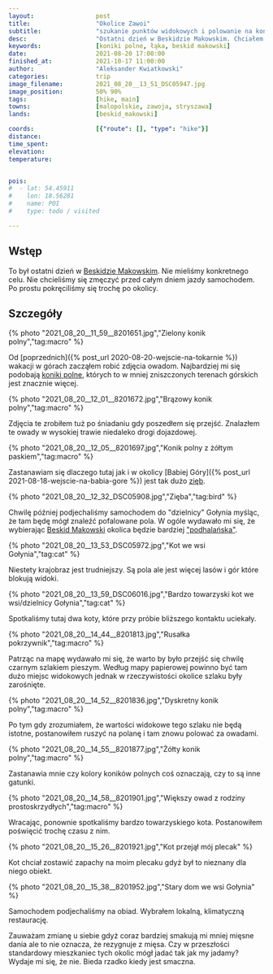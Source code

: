 ```yaml
---
layout:                 post
title:                  "Okolice Zawoi"
subtitle:               "szukanie punktów widokowych i polowanie na koniki polne, oraz koty"
desc:                   "Ostatni dzień w Beskidzie Makowskim. Chciałem porobić zdjęcia krajobrazom, które chyba bardziej kojarzyły mi się z Podhalem."
keywords:               [koniki polne, łąka, beskid makowski]
date:                   2021-08-20 17:00:00
finished_at:            2021-10-17 11:00:00
author:                 "Aleksander Kwiatkowski"
categories:             trip
image_filename:         2021_08_20__13_51_DSC05947.jpg
image_position:         50% 90%
tags:                   [hike, main]
towns:                  [malopolskie, zawoja, stryszawa]
lands:                  [beskid_makowski]

coords:                 [{"route": [], "type": "hike"}]
distance:               
time_spent:             
elevation:              
temperature:            


pois:
#  - lat: 54.45911
#    lon: 18.56281
#    name: POI
#    type: todo / visited

---
```


[wiki-konik-polny]: https://pl.wikipedia.org/wiki/Konik_polny
[wiki-beskid-makowski]: https://pl.wikipedia.org/wiki/Beskid_Makowski
[wiki-zieba]: https://pl.wikipedia.org/wiki/Zi%C4%99ba_zwyczajna
[wiki-podhale]: https://pl.wikipedia.org/wiki/Podhale


## Wstęp

To był ostatni dzień w [Beskidzie Makowskim][wiki-beskid-makowski]. Nie mieliśmy
konkretnego celu. Nie chcieliśmy się zmęczyć przed całym dniem jazdy
samochodem. Po prostu pokręciliśmy się trochę po okolicy.

## Szczegóły

{% photo "2021_08_20__11_59__8201651.jpg","Zielony konik polny","tag:macro" %}

Od [poprzednich]({% post_url 2020-08-20-wejscie-na-tokarnie %}) wakacji w górach zacząłem robić
zdjęcia owadom. Najbardziej mi się podobają [koniki polne][wiki-konik-polny],
których to w mniej zniszczonych terenach górskich jest znacznie więcej.

{% photo "2021_08_20__12_01__8201672.jpg","Brązowy konik polny","tag:macro" %}

Zdjęcia te zrobiłem tuż po śniadaniu gdy poszedłem się przejść. Znalazłem
te owady w wysokiej trawie niedaleko drogi dojazdowej.

{% photo "2021_08_20__12_05__8201697.jpg","Konik polny z żółtym paskiem","tag:macro" %}

Zastanawiam się dlaczego tutaj jak i w okolicy
[Babiej Góry]({% post_url 2021-08-18-wejscie-na-babia-gore %}) jest
tak dużo [zięb][wiki-zieba].

{% photo "2021_08_20__12_32_DSC05908.jpg","Zięba","tag:bird" %}

Chwilę później podjechaliśmy samochodem do "dzielnicy" Gołynia
myśląc, że tam będę mógł znaleźć pofalowane pola. W ogóle wydawało mi się,
że wybierając [Beskid Makowski][wiki-beskid-makowski] okolica będzie
bardziej ["podhalańska"][wiki-podhale].

{% photo "2021_08_20__13_53_DSC05972.jpg","Kot we wsi Gołynia","tag:cat" %}

Niestety krajobraz jest trudniejszy. Są pola ale jest więcej lasów i gór które
blokują widoki.

{% photo "2021_08_20__13_59_DSC06016.jpg","Bardzo towarzyski kot we wsi/dzielnicy Gołynia","tag:cat" %}

Spotkaliśmy tutaj dwa koty, które przy próbie bliższego kontaktu
uciekały.

{% photo "2021_08_20__14_44__8201813.jpg","Rusałka pokrzywnik","tag:macro" %}

Patrząc na mapę wydawało mi się, że warto by było przejść się chwilę
czarnym szlakiem pieszym. Według mapy papierowej powinno być tam dużo miejsc widokowych
jednak w rzeczywistości okolice szlaku były zarośnięte.

{% photo "2021_08_20__14_52__8201836.jpg","Dyskretny konik polny","tag:macro" %}

Po tym gdy zrozumiałem, że wartości widokowe tego szlaku nie będą istotne,
postanowiłem ruszyć na polanę i tam znowu polować za owadami.

{% photo "2021_08_20__14_55__8201877.jpg","Żółty konik polny","tag:macro" %}

Zastanawia mnie czy kolory koników polnych coś oznaczają, czy to są inne gatunki.

{% photo "2021_08_20__14_58__8201901.jpg","Większy owad z rodziny prostoskrzydłych","tag:macro" %}

Wracając, ponownie spotkaliśmy bardzo towarzyskiego kota. Postanowiłem poświęcić
trochę czasu z nim.

{% photo "2021_08_20__15_26__8201921.jpg","Kot przejął mój plecak" %}

Kot chciał zostawić zapachy na moim plecaku gdyż był to nieznany dla niego obiekt.

{% photo "2021_08_20__15_38__8201952.jpg","Stary dom we wsi Gołynia" %}

Samochodem podjechaliśmy na obiad. Wybrałem lokalną, klimatyczną restaurację.

Zauważam zmianę u siebie gdyż coraz bardziej smakują mi mniej mięsne dania
ale to nie oznacza, że rezygnuje z mięsa. Czy w przeszłości standardowy mieszkaniec
tych okolic mógł jadać tak jak my jadamy? Wydaje mi się, że nie. Bieda
rzadko kiedy jest smaczna.
